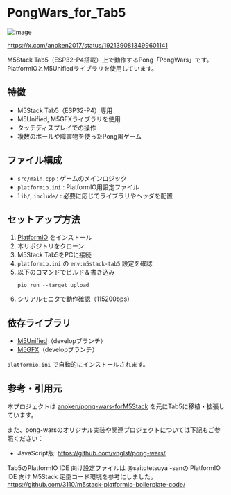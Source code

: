 # PongWars_for_Tab5 

![image](https://github.com/user-attachments/assets/d7e0d343-1ee9-488e-896e-8c14a24b6619)

https://x.com/anoken2017/status/1921390813499601141

M5Stack Tab5（ESP32-P4搭載）上で動作するPong「PongWars」です。
PlatformIOとM5Unifiedライブラリを使用しています。

## 特徴
- M5Stack Tab5（ESP32-P4）専用
- M5Unified, M5GFXライブラリを使用
- タッチディスプレイでの操作
- 複数のボールや障害物を使ったPong風ゲーム

## ファイル構成
- `src/main.cpp` : ゲームのメインロジック
- `platformio.ini` : PlatformIO用設定ファイル
- `lib/`, `include/` : 必要に応じてライブラリやヘッダを配置

## セットアップ方法
1. [PlatformIO](https://platformio.org/) をインストール
2. 本リポジトリをクローン
3. M5Stack Tab5をPCに接続
4. `platformio.ini` の `env:m5stack-tab5` 設定を確認
5. 以下のコマンドでビルド＆書き込み
   ```
   pio run --target upload
   ```
6. シリアルモニタで動作確認（115200bps）

## 依存ライブラリ
- [M5Unified](https://github.com/m5stack/m5unified)（developブランチ）
- [M5GFX](https://github.com/m5stack/m5gfx)（developブランチ）

`platformio.ini` で自動的にインストールされます。

## 参考・引用元
本プロジェクトは [anoken/pong-wars-forM5Stack](https://github.com/anoken/pong-wars-forM5Stack) を元にTab5に移植・拡張しています。

また、pong-warsのオリジナル実装や関連プロジェクトについては下記もご参照ください：
- JavaScript版: https://github.com/vnglst/pong-wars/

Tab5のPlatformIO IDE 向け設定ファイルは @saitotetsuya -sanの PlatformIO IDE 向け M5Stack 定型コード環境を参考にしました。
https://github.com/3110/m5stack-platformio-boilerplate-code/
